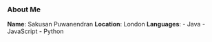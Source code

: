 ### About Me

**Name**: Sakusan Puwanendran
**Location**: London
**Languages**:
    - Java
    - JavaScript
    - Python